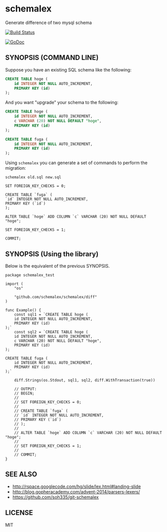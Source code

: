 # schemalex

Generate difference of two mysql schema

[![Build Status](https://travis-ci.org/schemalex/schemalex.png?branch=master)](https://travis-ci.org/schemalex/schemalex)

[![GoDoc](https://godoc.org/github.com/schemalex/schemalex?status.svg)](https://godoc.org/github.com/schemalex/schemalex)

## SYNOPSIS (COMMAND LINE)

Suppose you have an existing SQL schema like the following:

```sql
CREATE TABLE hoge (
    id INTEGER NOT NULL AUTO_INCREMENT,
    PRIMARY KEY (id)
);
```

And you want "upgrade" your schema to the following:


```sql
CREATE TABLE hoge (
    id INTEGER NOT NULL AUTO_INCREMENT,
    c VARCHAR (20) NOT NULL DEFAULT "hoge",
    PRIMARY KEY (id)
);

CREATE TABLE fuga (
    id INTEGER NOT NULL AUTO_INCREMENT,
    PRIMARY KEY (id)
);
```

Using `schemalex` you can generate a set of commands to perform the migration:

```
schemalex old.sql new.sql

SET FOREIGN_KEY_CHECKS = 0;

CREATE TABLE `fuga` (
`id` INTEGER NOT NULL AUTO_INCREMENT,
PRIMARY KEY (`id`)
);

ALTER TABLE `hoge` ADD COLUMN `c` VARCHAR (20) NOT NULL DEFAULT "hoge";

SET FOREIGN_KEY_CHECKS = 1;

COMMIT;
```

## SYNOPSIS (Using the library)

Below is the equivalent of the previous SYNOPSIS.

```
package schemalex_test

import (
	"os"

	"github.com/schemalex/schemalex/diff"
)

func Example() {
	const sql1 = `CREATE TABLE hoge (
    id INTEGER NOT NULL AUTO_INCREMENT,
    PRIMARY KEY (id)
);`
	const sql2 = `CREATE TABLE hoge (
    id INTEGER NOT NULL AUTO_INCREMENT,
    c VARCHAR (20) NOT NULL DEFAULT "hoge",
    PRIMARY KEY (id)
);

CREATE TABLE fuga (
    id INTEGER NOT NULL AUTO_INCREMENT,
    PRIMARY KEY (id)
);`

	diff.Strings(os.Stdout, sql1, sql2, diff.WithTransaction(true))

	// OUTPUT:
	// BEGIN;
	//
	// SET FOREIGN_KEY_CHECKS = 0;
	//
	// CREATE TABLE `fuga` (
	// `id` INTEGER NOT NULL AUTO_INCREMENT,
	// PRIMARY KEY (`id`)
	// );
	//
	// ALTER TABLE `hoge` ADD COLUMN `c` VARCHAR (20) NOT NULL DEFAULT "hoge";
	//
	// SET FOREIGN_KEY_CHECKS = 1;
	//
	// COMMIT;
}
```

## SEE ALSO

* http://rspace.googlecode.com/hg/slide/lex.html#landing-slide
* http://blog.gopheracademy.com/advent-2014/parsers-lexers/
* https://github.com/soh335/git-schemalex

## LICENSE

MIT
